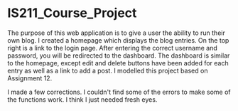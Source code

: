 # IS211_Course_Project

The purpose of this web application is to give a user the ability to run their own blog. I created a homepage which displays the blog entries.  On the top right is a link to the login page.  After entering the correct username and password, you will be redirected to the dashboard.  The dashboard is similar to the homepage, except edit and delete buttons have been added for each entry as well as a link to add a post. I modelled this project based on Assignment 12.

I made a few corrections.  I couldn't find some of the errors to make some of the functions work. I think I just needed fresh eyes.  
